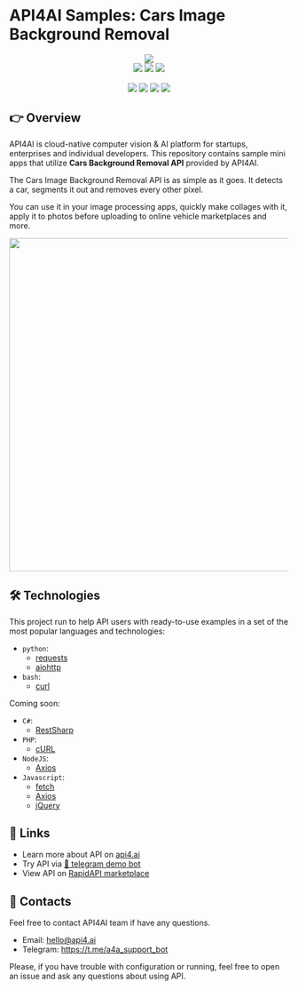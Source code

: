 # API4AI Samples: Cars Image Background Removal

<div align="center">
<a target="_blank" href="https://api4.ai?utm_source=img_bg_removal_cars_example_repo&utm_medium=readme&utm_campaign=examples"><img src="https://storage.googleapis.com/api4ai-static/logo/a4a-logo-horizontal-gradient-rectangular-bg-round-glow-small-550.png"/></a>
</div>


<div align="center">
<a target="_blank" href="https://rapidapi.com/api4ai-api4ai-default/api/cars-image-background-removal/details"><img src="https://img.shields.io/badge/View%20on%20RapidAPI-gray?logo=octopusdeploy&style=for-the-badge"/></a>
<a target="_blank" href="https://api4.ai/apis/car-bg-removal?utm_source=img_bg_removal_cars_example_repo&utm_medium=readme&utm_campaign=examples"><img src="https://img.shields.io/badge/api4.ai%20platform-fee33c?style=for-the-badge&logo=icloud&logoColor=black"/></a>
<a target="_blank" href="https://t.me/a4a_cars_img_bg_removal_bot"><img src="https://img.shields.io/badge/-Telegram%20demo-ddd?logo=telegram&style=for-the-badge"/></a>
<br><br>
<a target="_blank" href="https://www.instagram.com/api4ai"><img src="https://img.shields.io/badge/instagram--blue?style=social&logo=instagram"/></a>
<a target="_blank" href="https://www.facebook.com/api4ai.solutions/"><img src="https://img.shields.io/badge/facebook--blue?style=social&logo=facebook"/></a>
<a target="_blank" href="https://twitter.com/Api4Ai"><img src="https://img.shields.io/badge/twitter--blue?style=social&logo=twitter"/></a>
<a target="_blank" href="https://www.linkedin.com/company/api4ai"><img src="https://img.shields.io/badge/linkedin--blue?style=social&logo=linkedin"/></a>
</div>


## 👉 Overview

API4AI is cloud-native computer vision & AI platform for startups, enterprises and individual developers. This repository contains sample mini apps that utilize **Cars Background Removal API** provided by API4AI.

The Cars Image Background Removal API is as simple as it goes. It detects a car, segments it out and removes every other pixel.

You can use it in your image processing apps, quickly make collages with it, apply it to photos before uploading to online vehicle marketplaces and more.

<div align="center">
<img width="600" src="https://storage.googleapis.com/api4ai-static/visuals/bg_removal_2.png"/>
</div>


## 🛠 Technologies

This project run to help API users with ready-to-use examples in a set of the most popular languages and technologies:

* `python`:
  * [requests](./python/requests/README.md)
  * [aiohttp](./python/aiohttp/README.md)
* `bash`:
  * [curl](./bash/curl/README.md)
  
Coming soon:

* `C#`:
  * [RestSharp](./csharp/restsharp/README.md)
* `PHP`:
  * [cURL](./php/curl/README.md)
* `NodeJS`:
  * [Axios](./nodejs/axios/README.md)
* `Javascript`:
  * [fetch](./js/fetch/README.md)
  * [Axios](./js/axios/README.md)
  * [jQuery](./js/jquery/README.md)


## 🔗 Links

* Learn more about API on [api4.ai](https://api4.ai/docs/car-bg-removal?utm_source=img_bg_removal_cars_example_repo&utm_medium=readme&utm_campaign=examples)
* Try API via [🤖 telegram demo bot](https://t.me/a4a_cars_img_bg_removal_bot)
* View API on [RapidAPI marketplace](https://rapidapi.com/api4ai-api4ai-default/api/cars-image-background-removal/details)


## 📩 Contacts

Feel free to contact API4AI team if have any questions.

* Email: hello@api4.ai
* Telegram: https://t.me/a4a_support_bot

Please, if you have trouble with configuration or running, feel free to open an issue and ask any questions about using API.
